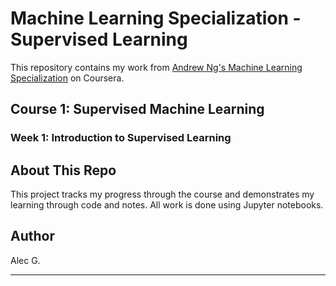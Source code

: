 # Machine Learning Specialization - Supervised Learning

This repository contains my work from [Andrew Ng's Machine Learning Specialization](https://www.coursera.org/specializations/machine-learning-introduction) on Coursera.

## Course 1: Supervised Machine Learning

### Week 1: Introduction to Supervised Learning


## About This Repo
This project tracks my progress through the course and demonstrates my learning through code and notes. All work is done using Jupyter notebooks.

## Author
Alec G.
****
